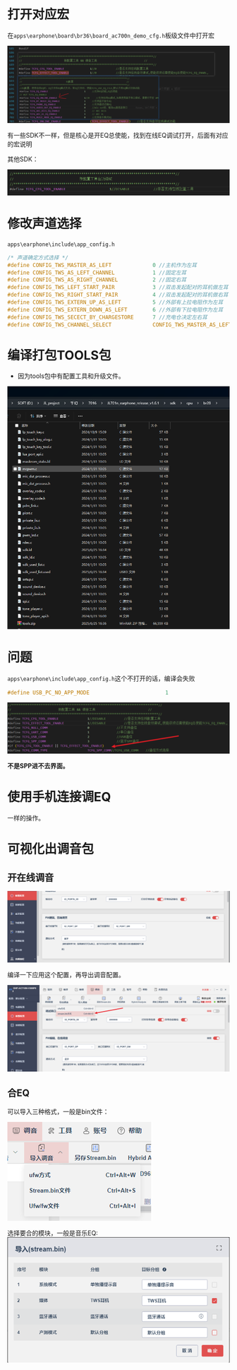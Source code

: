 # 打开对应宏

在`apps\earphone\board\br36\board_ac700n_demo_cfg.h`板级文件中打开宏

![1f3a407969de52e6a35b58e2c3a6117](./打开在线调试EQ并出tools包.assets/1f3a407969de52e6a35b58e2c3a6117.png)

有一些SDK不一样，但是核心是开EQ总使能，找到在线EQ调试打开，后面有对应的宏说明

其他SDK：

![image-20250705143311195](./打开在线调试EQ并出tools包.assets/image-20250705143311195.png)

# 修改声道选择

`apps\earphone\include\app_config.h`

```c
/* 声道确定方式选择 */
#define CONFIG_TWS_MASTER_AS_LEFT             0 //主机作为左耳
#define CONFIG_TWS_AS_LEFT_CHANNEL            1 //固定左耳
#define CONFIG_TWS_AS_RIGHT_CHANNEL           2 //固定右耳
#define CONFIG_TWS_LEFT_START_PAIR            3 //双击发起配对的耳机做左耳
#define CONFIG_TWS_RIGHT_START_PAIR           4 //双击发起配对的耳机做右耳
#define CONFIG_TWS_EXTERN_UP_AS_LEFT          5 //外部有上拉电阻作为左耳
#define CONFIG_TWS_EXTERN_DOWN_AS_LEFT        6 //外部有下拉电阻作为左耳
#define CONFIG_TWS_SECECT_BY_CHARGESTORE      7 //充电仓决定左右耳
#define CONFIG_TWS_CHANNEL_SELECT             CONFIG_TWS_MASTER_AS_LEFT//CONFIG_TWS_AS_LEFT_CHANNEL //配对方式选择
```

# 编译打包TOOLS包

- 因为tools包中有配置工具和升级文件。

![image-20250625163809376](./打开在线调试EQ并出tools包.assets/image-20250625163809376.png)

# 问题

`apps\earphone\include\app_config.h`这个不打开的话，编译会失败

```c
#define USB_PC_NO_APP_MODE                        1
```

![image-20250625175531936](./打开在线调试EQ并出tools包.assets/image-20250625175531936.png)

**不是SPP进不去界面。**

# 使用手机连接调EQ

一样的操作。

# 可视化出调音包

## 开在线调音

![image-20250716101320148](./打开在线调试EQ并出tools包.assets/image-20250716101320148.png)

编译一下应用这个配置，再导出调音配置。

![image-20250716102044645](./打开在线调试EQ并出tools包.assets/image-20250716102044645.png)

## 合EQ

可以导入三种格式，一般是bin文件：

![image-20250722154033006](./打开在线调试EQ并出tools包.assets/image-20250722154033006.png)

选择要合的模块，一般是音乐EQ:
   						![image-20250912095318881](./打开在线调试EQ并出tools包.assets/image-20250912095318881.png)
